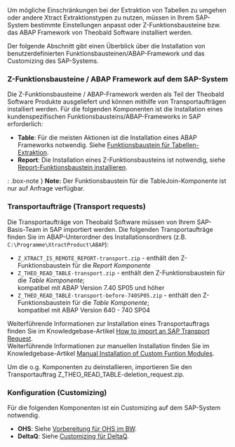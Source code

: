 Um mögliche Einschränkungen bei der Extraktion von Tabellen zu umgehen oder andere Xtract Extraktionstypen zu nutzen, 
müssen in Ihrem SAP-System bestimmte Einstellungen anpasst oder Z-Funktionsbausteine bzw. das ABAP Framework von Theobald Software installiert werden.

Der folgende Abschnitt gibt einen Überblick über die Installation von benutzerdefinierten Funktionsbausteinen/ABAP-Framework und das Customizing des SAP-Systems.


### Z-Funktionsbausteine / ABAP Framework auf dem SAP-System

Die Z-Funktionsbausteine / ABAP-Framework werden als Teil der Theobald Software Produkte ausgeliefert und können mithilfe von Transportaufträgen installiert werden.
Für die folgenden Komponenten ist die Installation eines kundenspezifischen Funktionsbausteins/ABAP-Frameworks in SAP erforderlich:

- **Table**: Für die meisten Aktionen ist die Installation eines ABAP Frameworks notwendig. Siehe [Funktionsbaustein für Tabellen-Extraktion](./sap-customizing/funktionsbaustein-fuer-table-extraktion). 
- **Report**: Die Installation eines Z-Funktionsbausteins ist notwendig, siehe [Report-Funktionsbaustein installieren](./sap-customizing/report-funktionsbaustein-installieren).

: .box-note }
**Note:** Der Funktionsbaustein für die TableJoin-Komponente ist nur auf Anfrage verfügbar.

### Transportaufträge (Transport requests)
Die Transportaufträge von Theobald Software müssen von Ihrem SAP-Basis-Team in SAP importiert werden.
Die folgenden Transportaufträge finden Sie im ABAP-Unterordner des Installationsordners (z.B. `C:\Programme\XtractProduct\ABAP`):

- `Z_XTRACT_IS_REMOTE_REPORT-transport.zip` - enthält den Z-Funktionsbaustein für die *Report Komponente*
- `Z_THEO_READ_TABLE-transport.zip` - enthält den Z-Funktionsbaustein für die *Table Komponente*; <br>kompatibel mit ABAP Version 7.40 SP05 und höher
- `Z_THEO_READ_TABLE-transport-before-740SP05.zip` - enthält den Z-Funktionsbaustein für die *Table Komponente*; <br> kompatibel mit ABAP Version 640 - 740 SP04 

Weiterführende Informationen zur Installation eines Transportauftrags finden Sie im Knowledgebase-Artikel [How to import an SAP Transport Request](https://kb.theobald-software.com/sap/how-to-import-an-sap-transport-request-with-the-transport-management-system-stms). <br>
Weiterführende Informationen zur manuellen Installation finden Sie im Knowledgebase-Artikel [Manual Installation of Custom Funtion Modules](https://kb.theobald-software.com/sap/custom-function-module-manual-installation).

Um die o.g. Komponenten zu deinstallieren, importieren Sie den Transportauftrag Z_THEO_READ_TABLE-deletion_request.zip.


### Konfiguration (Customizing)
Für die folgenden Komponenten ist ein Customizing auf dem SAP-System notwendig. 

- **OHS**: Siehe [Vorbereitung für OHS im BW](./sap-customizing/vorbereitung-fuer-ohs-im-bw).
- **DeltaQ**: Siehe [Customizing für DeltaQ](./sap-customizing/customizing-fuer-deltaq).




